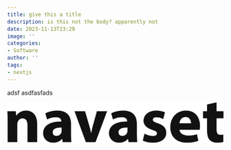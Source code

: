 ```yaml
---
title: give this a title
description: is this not the body? apparently not
date: 2023-11-13T23:29
image: ''
categories:
- Software
author: ''
tags:
- nextjs
---
```


adsf asdfasfads

![image.png](../images/blog/image.png)